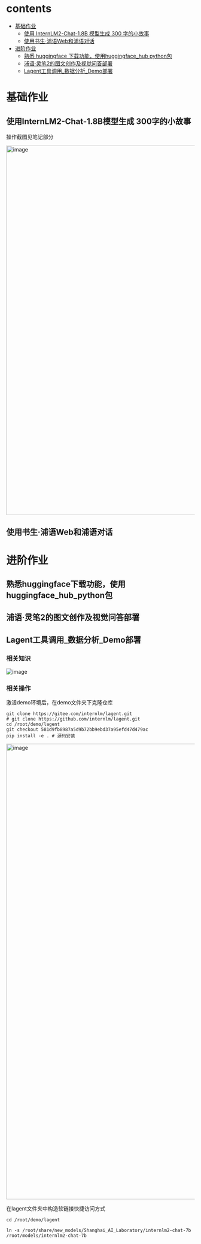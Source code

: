 # contents
- [基础作业](#基础作业)
   - [使用 InternLM2-Chat-1.8B 模型生成 300 字的小故事](#使用InternLM2-Chat-1.8B模型生成300字的小故事)
   - [使用书生·浦语Web和浦语对话](#使用书生·浦语Web和浦语对话)
- [进阶作业](#进阶作业)
   - [熟悉 huggingface 下载功能，使用huggingface_hub python包](#熟悉huggingface下载功能，使用huggingface_hub_python包)
   - [浦语·灵笔2的图文创作及视觉问答部署](#浦语·灵笔2的图文创作及视觉问答部署)
   - [Lagent工具调用_数据分析_Demo部署](#Lagent工具调用_数据分析_Demo部署)
# 基础作业

## 使用InternLM2-Chat-1.8B模型生成 300字的小故事

操作截图见笔记部分

<img width="987" alt="image" src="https://github.com/kalabiqlx/InternLM2-Tutorial-Assignment/assets/102224466/fefb1c8f-0d3b-4b96-b81f-df3ea28b54ca">

## 使用书生·浦语Web和浦语对话

# 进阶作业

## 熟悉huggingface下载功能，使用huggingface_hub_python包

## 浦语·灵笔2的图文创作及视觉问答部署


## Lagent工具调用_数据分析_Demo部署

### 相关知识

![image](https://github.com/kalabiqlx/InternLM2-Tutorial-Assignment/assets/102224466/76bfe70b-6b32-4e51-b17c-526f7d39176e)

### 相关操作

激活demo环境后，在demo文件夹下克隆仓库

	git clone https://gitee.com/internlm/lagent.git
	# git clone https://github.com/internlm/lagent.git
	cd /root/demo/lagent
	git checkout 581d9fb8987a5d9b72bb9ebd37a95efd47d479ac
	pip install -e . # 源码安装

<img width="1217" alt="image" src="https://github.com/kalabiqlx/InternLM2-Tutorial-Assignment/assets/102224466/83a41a04-c121-4cf4-bc3f-e0fa2480c0b1">

在lagent文件夹中构造软链接快捷访问方式

	cd /root/demo/lagent
	
	ln -s /root/share/new_models/Shanghai_AI_Laboratory/internlm2-chat-7b /root/models/internlm2-chat-7b
